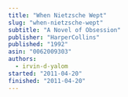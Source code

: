 ```yaml
---
title: "When Nietzsche Wept"
slug: "when-nietzsche-wept"
subtitle: "A Novel of Obsession"
publisher: "HarperCollins"
published: "1992"
asin: "0062009303"
authors:
  - irvin-d-yalom
started: "2011-04-20"
finished: "2011-04-20"
---
```

